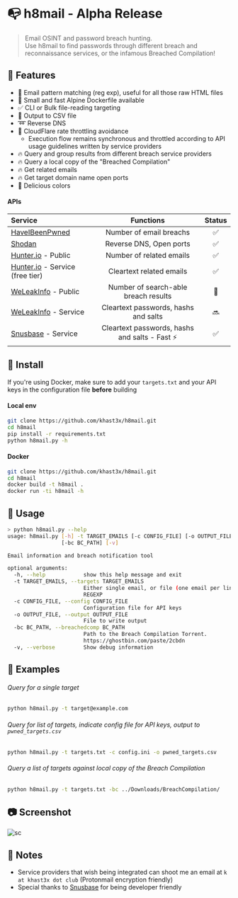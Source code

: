 # :mailbox_with_no_mail: h8mail - Alpha Release

> Email OSINT and password breach hunting.  
> Use h8mail to find passwords through different breach and reconnaissance services, or the infamous Breached Compilation!

##  :tangerine: Features

*  :mag_right: Email pattern matching (reg exp), useful for all those raw HTML files
* :whale: Small and fast Alpine Dockerfile available
* :white_check_mark: CLI or Bulk file-reading targeting
* :memo: Output to CSV file
*  :loop: Reverse DNS
* :cop:  CloudFlare rate throttling avoidance
  - Execution flow remains synchronous and throttled according to API  usage guidelines written by service providers
*  :fire: Query and group results from different breach service providers
*  :fire: Query a local copy of the "Breached Compilation"
*  :fire: Get related emails
*  :fire: Get target domain name open ports
* :rainbow: Delicious colors



####  APIs

|       Service      |         Functions        |         Status        |
|:--------------|:-----------------------:|:---------------------:|
| [HaveIBeenPwned](https://haveibeenpwned.com/) |      Number of email breachs      |   :white_check_mark: |
| [Shodan](https://www.shodan.io/)         | Reverse DNS, Open ports |   :white_check_mark: |
|[Hunter.io](https://hunter.io/) - Public   |Number of related emails   | :white_check_mark:  |
|[Hunter.io](https://hunter.io/) - Service (free tier)   |Cleartext related emails   | :white_check_mark:   |
|  [WeLeakInfo](https://weleakinfo.com/) - Public | Number of search-able breach results  |   :customs: |
|[WeLeakInfo](https://weleakinfo.com/) - Service   |Cleartext passwords, hashs and salts   |  :soon:  |
|[Snusbase](https://snusbase.com/) - Service   |Cleartext passwords, hashs and salts - Fast :zap:    | :white_check_mark:  |


## :tangerine: Install

If you're using Docker, make sure to add your `targets.txt` and your API keys in the configuration file **before** building
####  Local env

```bash
git clone https://github.com/khast3x/h8mail.git
cd h8mail
pip install -r requirements.txt
python h8mail.py -h
```

#### Docker

```bash
git clone https://github.com/khast3x/h8mail.git
cd h8mail
docker build -t h8mail .
docker run -ti h8mail -h
```

##  :tangerine: Usage

```bash
> python h8mail.py --help
usage: h8mail.py [-h] -t TARGET_EMAILS [-c CONFIG_FILE] [-o OUTPUT_FILE]
                 [-bc BC_PATH] [-v]

Email information and breach notification tool

optional arguments:
  -h, --help            show this help message and exit
  -t TARGET_EMAILS, --targets TARGET_EMAILS
                        Either single email, or file (one email per line).
                        REGEXP
  -c CONFIG_FILE, --config CONFIG_FILE
                        Configuration file for API keys
  -o OUTPUT_FILE, --output OUTPUT_FILE
                        File to write output
  -bc BC_PATH, --breachedcomp BC_PATH
                        Path to the Breach Compilation Torrent.
                        https://ghostbin.com/paste/2cbdn
  -v, --verbose         Show debug information


```

## :tangerine: Examples

###### Query for a single target

```bash
python h8mail.py -t target@example.com
```

###### Query for list of targets, indicate config file for API keys, output to `pwned_targets.csv`
```bash
python h8mail.py -t targets.txt -c config.ini -o pwned_targets.csv
```

###### Query a list of targets against local copy of the Breach Compilation
```bash
python h8mail.py -t targets.txt -bc ../Downloads/BreachCompilation/
```

## :camera: Screenshot

![sc](https://i.imgur.com/i5o0RPP.png)


## :tangerine: Notes

* Service providers that wish being integrated can shoot me an email at `k at khast3x dot club` (Protonmail encryption friendly)
* Special thanks to [Snusbase](https://snusbase.com/) for being developer friendly
